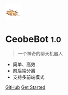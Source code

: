 <img src="_media/CeobeBot.png" style="height: 10%; width:10%;"/>

# CeobeBot <small>1.0</small>

> 一个神奇的聊天机器人

- 简单、高效
- 前后端分离
- 支持多前端模式

[GitHub](https://github.com/SWU-ACM-Lab/CeobeBot-Document)
[Get Started](/)
